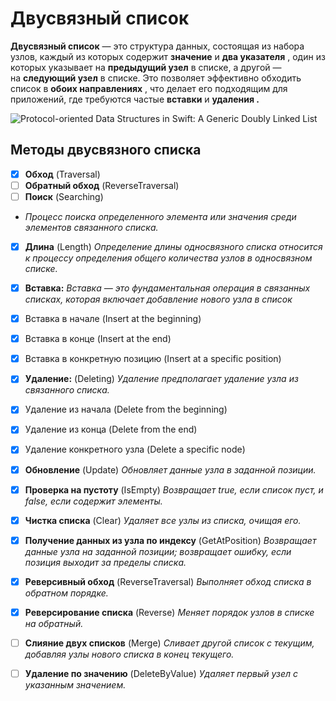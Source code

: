 # Двусвязный список

****Двусвязный список**** — это структура данных, состоящая из набора узлов, каждый из которых содержит ****значение**** и ****два указателя**** , один из которых указывает на ****предыдущий узел**** в списке, а другой — на ****следующий узел**** в списке. Это позволяет эффективно обходить список в ****обоих направлениях**** , что делает его подходящим для приложений, где требуются частые ****вставки**** и ****удаления .****

![Protocol-oriented Data Structures in Swift: A Generic Doubly Linked List](https://www.appcoda.com/content/images/wordpress/2018/09/Doubly_Linked_List.png)

## Методы двусвязного списка

* [X]  ****Обход**** (Traversal)
* [ ]  ****Обратный обход**** (ReverseTraversal)
* [ ]  ****Поиск**** (Searching)

* *Процесс поиска определенного элемента или значения среди элементов связанного списка.*

* [X]  ****Длина**** (Length)
  *Определение длины односвязного списка относится к процессу определения общего количества узлов в односвязном списке.*
* [X]  ****Вставка:****
  *Вставка — это фундаментальная операция в связанных списках, которая включает добавление нового узла в список*

  * [X]  Вставка в начале (Insert at the beginning)
  * [X]  Вставка в конце (Insert at the end)
  * [X]  Вставка в конкретную позицию (Insert at a specific position)
* [X]  ****Удаление:**** (Deleting)
  *Удаление предполагает удаление узла из связанного списка.*

  * [X]  Удаление из начала (Delete from the beginning)
  * [X]  Удаление из конца (Delete from the end)
  * [X]  Удаление конкретного узла (Delete a specific node)
* [X]  ****Обновление**** (Update)
  *Обновляет данные узла в заданной позиции.*
* [X]  ****Проверка на пустоту**** (IsEmpty)
  *Возвращает true, если список пуст, и false, если содержит элементы.*
* [X]  ****Чистка списка**** (Clear)
  *Удаляет все узлы из списка, очищая его.*
* [X]  ****Получение данных из узла по индексу**** (GetAtPosition)
  *Возвращает данные узла на заданной позиции; возвращает ошибку, если позиция выходит за пределы списка.*
* [X]  ****Реверсивный обход**** (ReverseTraversal)
  *Выполняет обход списка в обратном порядке.*
* [X]  ****Реверсирование списка**** (Reverse)
  *Меняет порядок узлов в списке на обратный.*
* [ ]  ****Слияние двух списков**** (Merge)
  *Сливает другой список с текущим, добавляя узлы нового списка в конец текущего.*
* [ ]  ****Удаление по значению**** (DeleteByValue)
  *Удаляет первый узел с указанным значением.*
